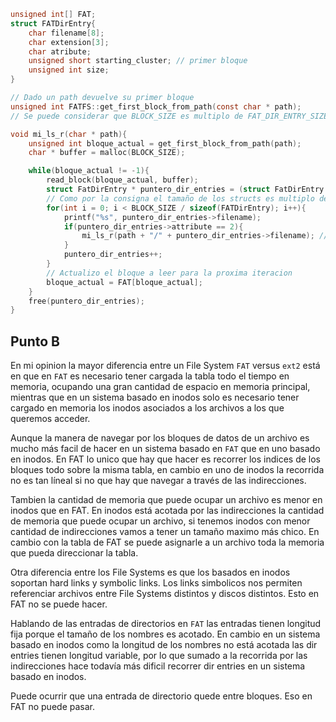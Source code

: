 ```c
unsigned int[] FAT;
struct FATDirEntry{
    char filename[8];
    char extension[3];
    char atribute;
    unsigned short starting_cluster; // primer bloque
    unsigned int size;
}

// Dado un path devuelve su primer bloque
unsigned int FATFS::get_first_block_from_path(const char * path);
// Se puede considerar que BLOCK_SIZE es multiplo de FAT_DIR_ENTRY_SIZE
```

```c
void mi_ls_r(char * path){
    unsigned int bloque_actual = get_first_block_from_path(path);
    char * buffer = malloc(BLOCK_SIZE);

    while(bloque_actual != -1){
        read_block(bloque_actual, buffer);
        struct FatDirEntry * puntero_dir_entries = (struct FatDirEntry *) buffer;
        // Como por la consigna el tamaño de los structs es multiplo del tamaño del bloque itero por los dir entries dentro del bloque sin preocuparme
        for(int i = 0; i < BLOCK_SIZE / sizeof(FATDirEntry); i++){
            printf("%s", puntero_dir_entries->filename);
            if(puntero_dir_entries->attribute == 2){
                mi_ls_r(path + "/" + puntero_dir_entries->filename); // Es pseudocodigo loko, no pasa nada
            }
            puntero_dir_entries++;
        }
        // Actualizo el bloque a leer para la proxima iteracion
        bloque_actual = FAT[bloque_actual]; 
    }
    free(puntero_dir_entries);
}
```

## Punto B
En mi opinion la mayor diferencia entre un File System `FAT` versus `ext2` está en que en `FAT` es necesario tener cargada la tabla todo el tiempo en memoria, ocupando una gran cantidad de espacio en memoria principal, mientras que en un sistema basado en inodos solo es necesario tener cargado en memoria los inodos asociados a los archivos a los que queremos acceder. 

Aunque la manera de navegar por los bloques de datos de un archivo es mucho más facil de hacer en un sistema basado en `FAT` que en uno basado en inodos. En FAT lo unico que hay que hacer es recorrer los indices de los bloques todo sobre la misma tabla, en cambio en uno de inodos la recorrida no es tan líneal si no que hay que navegar a través de las indirecciones. 

Tambien la cantidad de memoria que puede ocupar un archivo es menor en inodos que en FAT. En inodos está acotada por las indirecciones la cantidad de memoria que puede ocupar un archivo, si tenemos inodos con menor cantidad de indirecciones vamos a tener un tamaño maximo más chico. En cambio con la tabla de FAT se puede asignarle a un archivo toda la memoria que pueda direccionar la tabla. 

Otra diferencia entre los File Systems es que los basados en inodos soportan hard links y symbolic links. Los links simbolicos nos permiten referenciar archivos entre File Systems distintos y discos distintos. Esto en FAT no se puede hacer. 

Hablando de las entradas de directorios en `FAT` las entradas tienen longitud fija porque el tamaño de los nombres es acotado. En cambio en un sistema basado en inodos como la longitud de los nombres no está acotada las dir entries tienen longitud variable, por lo que sumado a la recorrida por las indirecciones hace todavía más dificil recorrer dir entries en un sistema basado en inodos. 

Puede ocurrir que una entrada de directorio quede entre bloques. Eso en FAT no puede pasar.